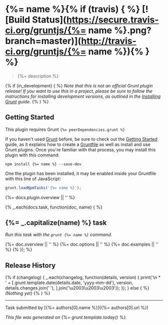 # {%= name %}{% if (travis) { %} [![Build Status](https://secure.travis-ci.org/gruntjs/{%= name %}.png?branch=master)](http://travis-ci.org/gruntjs/{%= name %}){% } %}

> {%= description %}

{% if (in_development) { %}
_Note that this is not an official Grunt plugin release! If you want to use this in a project, please be sure to follow the instructions for installing development versions, as outlined in the [Installing Grunt](http://gruntjs.com/installing-grunt) guide._
{% } %}

## Getting Started
This plugin requires Grunt `{%= peerDependencies.grunt %}`

If you haven't used [Grunt](http://gruntjs.com/) before, be sure to check out the [Getting Started](http://gruntjs.com/getting-started) guide, as it explains how to create a [Gruntfile](http://gruntjs.com/sample-gruntfile) as well as install and use Grunt plugins. Once you're familiar with that process, you may install this plugin with this command:

```shell
npm install {%= name %} --save-dev
```

One the plugin has been installed, it may be enabled inside your Gruntfile with this line of JavaScript:

```js
grunt.loadNpmTasks('{%= name %}');
```

{%= docs.plugin.overview || '' %}

{% _.each(docs.task, function(doc, name) { %}
## {%= _.capitalize(name) %} task
_Run this task with the `grunt {%= name %}` command._

{%= doc.overview || '' %}
{%= doc.options || '' %}
{%= doc.examples || '' %}
{% }); %}
## Release History
{% if (changelog) {
  _.each(changelog, function(details, version) {
    print('\n * ' + [
      grunt.template.date(details.date, 'yyyy-mm-dd'),
      version,
      details.changes.join(' '),
    ].join('\u2003\u2003\u2003'));
  });
} else { %}
_(Nothing yet)_
{% } %}

---

Task submitted by [{%= authors[0].name %}]({%= authors[0].url %})

*This file was generated on {%= grunt.template.today() %}.*

